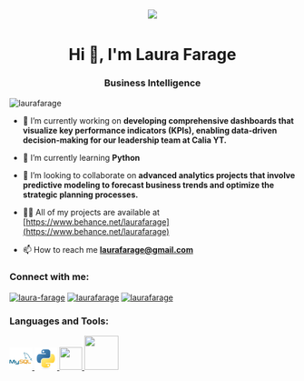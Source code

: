 <h1 align="center"> <img src="file:///C:/Users/laura/Downloads/Cole%C3%A7%C3%A3o%20minimalista%20-%20visite%20o%20nosso%20site%20Banner%20(paisagem)%20(1).png" /> </h1>

<h1 align="center">Hi 👋, I'm Laura Farage</h1>
<h3 align="center">Business Intelligence</h3>

<p align="left"> <img src="https://komarev.com/ghpvc/?username=laurafarage&label=Profile%20views&color=0e75b6&style=flat" alt="laurafarage" /> </p>

- 🔭 I’m currently working on **developing comprehensive dashboards that visualize key performance indicators (KPIs), enabling data-driven decision-making for our leadership team at Calia YT.**

- 🌱 I’m currently learning **Python**

- 👯 I’m looking to collaborate on **advanced analytics projects that involve predictive modeling to forecast business trends and optimize the strategic planning processes.**

- 👨‍💻 All of my projects are available at [https://www.behance.net/laurafarage](https://www.behance.net/laurafarage)

- 📫 How to reach me **laurafarage@gmail.com**

<h3 align="left">Connect with me:</h3>
<p align="left">
<a href="https://linkedin.com/in/laura-farage" target="blank"><img align="center" src="https://raw.githubusercontent.com/rahuldkjain/github-profile-readme-generator/master/src/images/icons/Social/linked-in-alt.svg" alt="laura-farage" height="30" width="40" /></a>
<a href="https://kaggle.com/laurafarage" target="blank"><img align="center" src="https://raw.githubusercontent.com/rahuldkjain/github-profile-readme-generator/master/src/images/icons/Social/kaggle.svg" alt="laurafarage" height="30" width="40" /></a>
<a href="https://www.behance.net/laurafarage" target="blank"><img align="center" src="https://raw.githubusercontent.com/rahuldkjain/github-profile-readme-generator/master/src/images/icons/Social/behance.svg" alt="laurafarage" height="30" width="40" /></a>
</p>

<h3 align="left">Languages and Tools:</h3>
<p align="left"> <a href="https://www.mysql.com/" target="_blank" rel="noreferrer"> <img src="https://raw.githubusercontent.com/devicons/devicon/master/icons/mysql/mysql-original-wordmark.svg" alt="mysql" width="40" height="40"/> 
</a> <a href="https://www.python.org" target="_blank" rel="noreferrer"> <img src="https://raw.githubusercontent.com/devicons/devicon/master/icons/python/python-original.svg" alt="python" width="40" height="40"/> 
</a> <a href="[https://app.powerbi.com/]" target="_blank" rel="noreferrer"> <img src="https://upload.wikimedia.org/wikipedia/commons/c/cf/New_Power_BI_Logo.svg" width="40" height="40"/> 
</a> <a href="[https://lookerstudio.google.com/]" target="_blank" rel="noreferrer"> <img src="https://yt3.googleusercontent.com/LOZkE0MRiP1wQ6cLJILM6-0NmEcmfXumwEIWBNXOe8TQyiwADl20MW0u6oEa2HFr80LH736N=s160-c-k-c0x00ffffff-no-rj" width="60" height="60"/> 
</a> </p>

